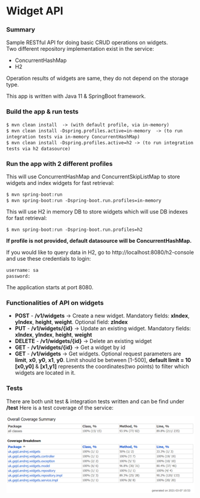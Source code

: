# Widget API

### Summary
Sample RESTful API for doing basic CRUD operations on widgets.  
Two different repository implementation exist in the service:
 * ConcurrentHashMap
 * H2

Operation results of widgets are same, they do not depend on the storage type.

This app is written with Java 11 & SpringBoot framework.
 
### Build the app & run tests
    $ mvn clean install  -> (with default profile, via in-memory)
    $ mvn clean install -Dspring.profiles.active=in-memory  -> (to run integration tests via in-memory ConcurrentHashMap)
    $ mvn clean install -Dspring.profiles.active=h2 -> (to run integration tests via h2 datasource)

### Run the app with 2 different profiles
This will use ConcurrentHashMap and ConcurrentSkipListMap to store widgets and index widgets for fast retrieval:

    $ mvn spring-boot:run
    $ mvn spring-boot:run -Dspring-boot.run.profiles=in-memory

This will use H2 in memory DB to store widgets which will use DB indexes for fast retrieval:
    
    $ mvn spring-boot:run -Dspring-boot.run.profiles=h2

**If profile is not provided, default datasource will be ConcurrentHashMap.**

If you would like to query data in H2, go to http://localhost:8080/h2-console and use these credentials to login:

    username: sa
    password:

The application starts at port 8080.

### Functionalities of API on widgets
* **POST** - **/v1/widgets** -> Create a new widget. Mandatory fields: **xIndex**, **yIndex**, **height**, **weight**. Optional field: **zIndex**
* **PUT** - **/v1/widgets/{id}** -> Update an existing widget. Mandatory fields: **xIndex**, **yIndex**, **height**, **weight**
* **DELETE** - **/v1/widgets/{id}** -> Delete an existing widget
* **GET** - **/v1/widgets/{id}** -> Get a widget by id
* **GET** - **/v1/widgets** -> Get widgets. Optional request parameters are **limit**, **x0**, **y0**, **x1**, **y0**. Limit should be between [1-500], **default limit = 10** 
**[x0,y0]** & **[x1,y1]** represents the coordinates(two points) to filter which widgets are located in it.

### Tests
There are both unit test & integration tests written and can be find under **/test**
Here is a test coverage of the service:

![Test Coverage](CoverageReport__Summary.png)
